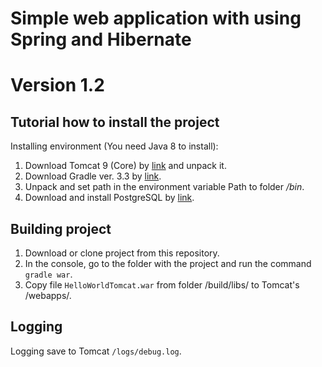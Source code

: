 # Simple web application with using Spring and Hibernate
# Version 1.2
## Tutorial how to install the project
Installing environment (You need Java 8 to install):
1. Download Tomcat 9 (Core) by [link](http://tomcat.apache.org/download-90.cgi) and unpack it.
2. Download Gradle ver. 3.3 by [link](https://gradle.org/install#manually).
3. Unpack and set path in the environment variable Path to folder */bin*.
4. Download and install PostgreSQL by [link](https://www.postgresql.org/download/windows/).
## Building project
1. Download or clone project from this repository.
2. In the console, go to the folder with the project and run the command `gradle war`.
3. Copy file `HelloWorldTomcat.war` from folder /build/libs/ to Tomcat's /webapps/.
## Logging
Logging save to Tomcat `/logs/debug.log`.
